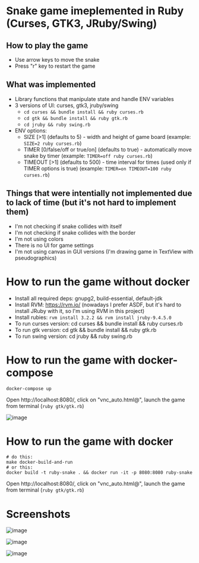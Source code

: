 # Snake game imeplemented in Ruby (Curses, GTK3, JRuby/Swing)

## How to play the game
* Use arrow keys to move the snake
* Press "r" key to restart the game

## What was implemented
* Library functions that manipulate state and handle ENV variables
* 3 versions of UI: curses, gtk3, jruby/swing
    - `cd curses && bundle install && ruby curses.rb`
    - `cd gtk && bundle install && ruby gtk.rb`
    - `cd jruby && ruby swing.rb`
* ENV options:
    - SIZE [>1] (defaults to 5) - width and height of game board  (example: `SIZE=2 ruby curses.rb`)
    - TIMER [0/false/off or true/on] (defaults to true) - automatically move snake by timer (example: `TIMER=off ruby curses.rb`)
    - TIMEOUT [>1] (defaults to 500) - time interval for times (used only if TIMER options is true) (example: `TIMER=on TIMEOUT=100 ruby curses.rb`)
    

## Things that were intentially not implemented due to lack of time (but it's not hard to implement them)
* I'm not checking if snake collides with itself
* I'm not checking if snake collides with the border
* I'm not using colors
* There is no UI for game settings
* I'm not using canvas in GUI versions (I'm drawing game in TextView with pseudographics)

# How to run the game without docker
* Install all required deps: gnupg2, build-essential, default-jdk
* Install RVM: https://rvm.io/ (nowadays I prefer ASDF, but it's hard to install JRuby with it, so I'm using RVM in this project)
* Install rubies: `rvm install 3.2.2 && rvm install jruby-9.4.5.0`
* To run curses version: cd curses && bundle install && ruby curses.rb
* To run gtk version: cd gtk && bundle install && ruby gtk.rb
* To run swing version: cd jruby && ruby swing.rb

# How to run the game with docker-compose
```
docker-compose up
```
Open http://localhost:8080/, click on "vnc_auto.html@", launch the game from terminal (`ruby gtk/gtk.rb`)

![image](https://github.com/sigmaray/ruby-snake/assets/1594701/c7d13de3-a9bc-4a9d-aef6-2d9f218bb937)

# How to run the game with docker
```
# do this:
make docker-build-and-run
# or this:
docker build -t ruby-snake . && docker run -it -p 8080:8080 ruby-snake
```
Open http://localhost:8080/, click on "vnc_auto.html@", launch the game from terminal (`ruby gtk/gtk.rb`)

# Screenshots

![image](https://github.com/sigmaray/ruby-snake/assets/1594701/724a2f32-b7a0-455b-a6a7-6d43cb4750bc)

![image](https://github.com/sigmaray/ruby-snake/assets/1594701/0448d683-d0ed-4e3c-b96a-351c7c96bba4)

![image](https://github.com/sigmaray/ruby-snake/assets/1594701/8dfc5233-c6f1-426b-9653-27b2b81cd20e)
